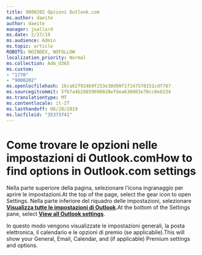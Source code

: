 ```yaml
---
title: 9000202 Opzioni Outlook.com
ms.author: daeite
author: daeite
manager: joallard
ms.date: 2/27/19
ms.audience: Admin
ms.topic: article
ROBOTS: NOINDEX, NOFOLLOW
localization_priority: Normal
ms.collection: Adm_O365
ms.custom:
- "1770"
- "9000202"
ms.openlocfilehash: 16ca62f924b9f253e30d90f1f147570151cdf787
ms.sourcegitcommit: 5fb7a4b28859690020efdea630d03e70cc0e6334
ms.translationtype: MT
ms.contentlocale: it-IT
ms.lasthandoff: 06/28/2019
ms.locfileid: "35373741"
---
```

# <a name="how-to-find-options-in-outlookcom-settings"></a><span data-ttu-id="aff5e-102">Come trovare le opzioni nelle impostazioni di Outlook.com</span><span class="sxs-lookup"><span data-stu-id="aff5e-102">How to find options in Outlook.com settings</span></span>

<span data-ttu-id="aff5e-103">Nella parte superiore della pagina, selezionare l'icona ingranaggio per aprire le impostazioni.</span><span class="sxs-lookup"><span data-stu-id="aff5e-103">At the top of the page, select the gear icon to open Settings.</span></span> <span data-ttu-id="aff5e-104">Nella parte inferiore del riquadro delle impostazioni, selezionare [**Visualizza tutte le impostazioni di Outlook**](https://outlook.live.com/mail/options/general/timeAndLanguage).</span><span class="sxs-lookup"><span data-stu-id="aff5e-104">At the bottom of the Settings pane, select [**View all Outlook settings**](https://outlook.live.com/mail/options/general/timeAndLanguage).</span></span>

<span data-ttu-id="aff5e-105">In questo modo vengono visualizzate le impostazioni generali, la posta elettronica, il calendario e le opzioni di premio (se applicabile).</span><span class="sxs-lookup"><span data-stu-id="aff5e-105">This will show your General, Email, Calendar, and (if applicable) Premium settings and options.</span></span>